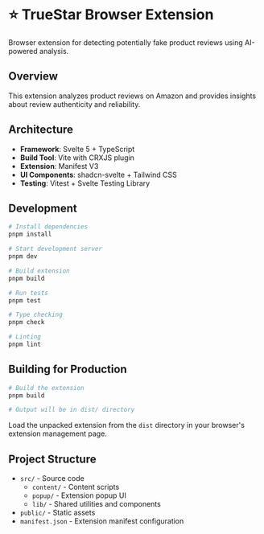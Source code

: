# ⭐ TrueStar Browser Extension

Browser extension for detecting potentially fake product reviews using AI-powered analysis.

## Overview

This extension analyzes product reviews on Amazon and provides insights about review authenticity and reliability.

## Architecture

- **Framework**: Svelte 5 + TypeScript
- **Build Tool**: Vite with CRXJS plugin
- **Extension**: Manifest V3
- **UI Components**: shadcn-svelte + Tailwind CSS
- **Testing**: Vitest + Svelte Testing Library

## Development

```bash
# Install dependencies
pnpm install

# Start development server
pnpm dev

# Build extension
pnpm build

# Run tests
pnpm test

# Type checking
pnpm check

# Linting
pnpm lint
```

## Building for Production

```bash
# Build the extension
pnpm build

# Output will be in dist/ directory
```

Load the unpacked extension from the `dist` directory in your browser's extension management page.

## Project Structure

- `src/` - Source code
  - `content/` - Content scripts
  - `popup/` - Extension popup UI
  - `lib/` - Shared utilities and components
- `public/` - Static assets
- `manifest.json` - Extension manifest configuration

